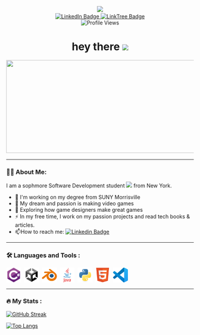 <div id="header" align="center">
  <img src="https://media.giphy.com/media/3oz8xD60ymhwF35Xb2/giphy.gif" width="100"/>
</div>

<div id="badges" align="center">
  <a href="https://www.linkedin.com/in/alex-woods-601980217/">
    <img src="https://img.shields.io/badge/LinkedIn-blue?style=for-the-badge&logo=linkedin&logoColor=white" alt="LinkedIn Badge"/>
  </a>
  <a href="https://linktr.ee/dabvexx">
    <img src="https://img.shields.io/badge/LinkTree-green?logo=Linktree&logoColor=white&style=for-the-badge" alt="LinkTree Badge"/>
  </a>
</div>

<div align = "center">
  <img src="https://komarev.com/ghpvc/?username=Dabvexx&style=flat-square&color=blue" alt="Profile Views"/>
</div>

<div align = "center">
  <h1>
    hey there
    <img src="https://media.giphy.com/media/hvRJCLFzcasrR4ia7z/giphy.gif" width="30px"/>
  </h1>
</div>

<div align="center">
  <img src="https://media.giphy.com/media/QpVUMRUJGokfqXyfa1/giphy.gif" width="1000" height="250"/>
</div>

---

### :man_technologist: About Me:

I am a sophmore Software Development student <img src="https://media.giphy.com/media/WUlplcMpOCEmTGBtBW/giphy.gif" width="30"> from New York.

- :telescope: I'm working on my degree from SUNY Morrisville
- :milky_way: My dream and passion is making video games
- :seedling: Exploring how game designers make great games
- :zap: In my free time, I work on my passion projects and read tech books & articles.
- :mailbox:How to reach me: [![Linkedin Badge](https://img.shields.io/badge/-Alex-blue?style=flat&logo=Linkedin&logoColor=white)](https://www.linkedin.com/in/alex-woods-601980217/)

---

### :hammer_and_wrench: Languages and Tools :

<div>
  <img src="https://github.com/devicons/devicon/blob/master/icons/csharp/csharp-original.svg" title="C#" alt="CSharp" width="40" height="40"/>&nbsp;
  <img src="https://github.com/devicons/devicon/blob/master/icons/unity/unity-original.svg" title="Unity" alt="Unity Engine" width="40" height="40"/>&nbsp;
  <img src="https://github.com/devicons/devicon/blob/master/icons/blender/blender-original.svg" title="Blender" alt="Blender" width="40" height="40"/>&nbsp;
  <img src="https://github.com/devicons/devicon/blob/master/icons/java/java-original-wordmark.svg" title="Java" alt="Java" width="40" height="40"/>&nbsp;
  <img src="https://github.com/devicons/devicon/blob/master/icons/python/python-original.svg" title="Python" alt="Python" width="40" height="40"/>&nbsp;
  <img src="https://github.com/devicons/devicon/blob/master/icons/html5/html5-original.svg" title="HTML5" alt="HTML" width="40" height="40"/>&nbsp;
  <img src="https://github.com/devicons/devicon/blob/master/icons/vscode/vscode-original.svg" title="VSCode" alt="Visual Studio Code" width="40" height="40"/>&nbsp;
</div>

---

### :fire: My Stats :

[![GitHub Streak](http://github-readme-streak-stats.herokuapp.com?user=dabvexx&theme=dark&background=000000)](https://git.io/streak-stats)

[![Top Langs](https://github-readme-stats.vercel.app/api/top-langs/?username=dabvexx&layout=compact&theme=vision-friendly-dark)](https://github.com/anuraghazra/github-readme-stats)
